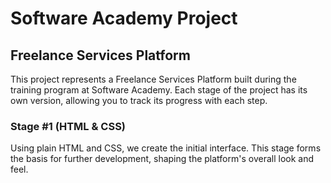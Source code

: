# Software Academy Project

## Freelance Services Platform

This project represents a Freelance Services Platform built during the training program at Software Academy. Each stage of the project has its own version, allowing you to track its progress with each step.

### Stage #1 (HTML & CSS)
Using plain HTML and CSS, we create the initial interface. This stage forms the basis for further development, shaping the platform's overall look and feel.



